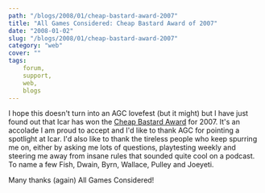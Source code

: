 ```yaml
---
path: "/blogs/2008/01/cheap-bastard-award-2007"
title: "All Games Considered: Cheap Bastard Award of 2007"
date: "2008-01-02"
slug: "/blogs/2008/01/cheap-bastard-award-2007"
category: "web"
cover: ""
tags:
    forum,
    support,
    web,
    blogs
---
```


I hope this doesn't turn into an AGC lovefest (but it might) but I have just found out that Icar has won the [Cheap Bastard Award](http://allgamesconsidered.blogspot.com) for 2007. It's an accolade I am proud to accept and I'd like to thank AGC for pointing a spotlight at Icar. I'd also like to thank the tireless people who keep spurring me on, either by asking me lots of questions, playtesting weekly and steering me away from insane rules that sounded quite cool on a podcast. To name a few Fish, Dwain, Byrn, Wallace, Pulley and Joeyeti.
		
Many thanks (again) All Games Considered!